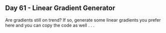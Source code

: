 ## Day 61 - Linear Gradient Generator

Are gradients still on trend? If so, generate some linear gradients you prefer here and you can copy the code as well . . .